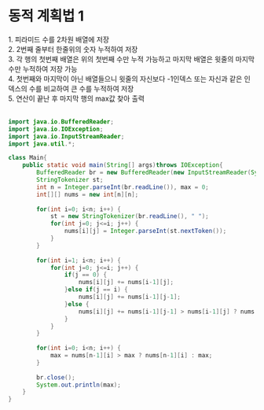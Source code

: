 <h1>동적 계획법 1</h1>
1. 피라미드 수를 2차원 배열에 저장<br>
2. 2번째 줄부터 한줄위의 숫자 누적하여 저장<br>
3. 각 행의 첫번째 배열은 위의 첫번째 수만 누적 가능하고 마지막 배열은 윗줄의 마지막 수만 누적하여 저장 가능<br>
4. 첫번째와 마지막이 아닌 배열들으니 윗줄의 자신보다 -1인덱스 또는 자신과 같은 인덱스의 수를 비교하여 큰 수를 누적하여 저장<br>
5. 연산이 끝난 후 마지막 행의 max값 찾아 출력<br><br>


```java
import java.io.BufferedReader;
import java.io.IOException;
import java.io.InputStreamReader;
import java.util.*;

class Main{
	public static void main(String[] args)throws IOException{
		BufferedReader br = new BufferedReader(new InputStreamReader(System.in));
		StringTokenizer st;
		int n = Integer.parseInt(br.readLine()), max = 0;
		int[][] nums = new int[n][n];
		
		for(int i=0; i<n; i++) {
			st = new StringTokenizer(br.readLine(), " ");
			for(int j=0; j<=i; j++) {
				nums[i][j] = Integer.parseInt(st.nextToken());
			}
		}
		
		for(int i=1; i<n; i++) {
			for(int j=0; j<=i; j++) {
				if(j == 0) {
					nums[i][j] += nums[i-1][j];
				}else if(j == i) {
					nums[i][j] += nums[i-1][j-1];
				}else {
					nums[i][j] += nums[i-1][j-1] > nums[i-1][j] ? nums[i-1][j-1] : nums[i-1][j];
				}
			}
		}
		
		for(int i=0; i<n; i++) {
			max = nums[n-1][i] > max ? nums[n-1][i] : max;
		}
		
		br.close();
		System.out.println(max);
	}
}
```
